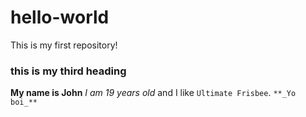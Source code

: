 # hello-world
This is my first repository!
### this is my third heading
**My name is John** _I am 19 years old_ and I like `Ultimate Frisbee`. 
`**_Yo boi_**`
